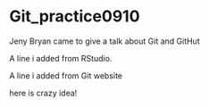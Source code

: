 # Git_practice0910
Jeny Bryan came to give a talk about Git and GitHut

A line i added from RStudio.

A line i added from Git website

here is crazy idea!